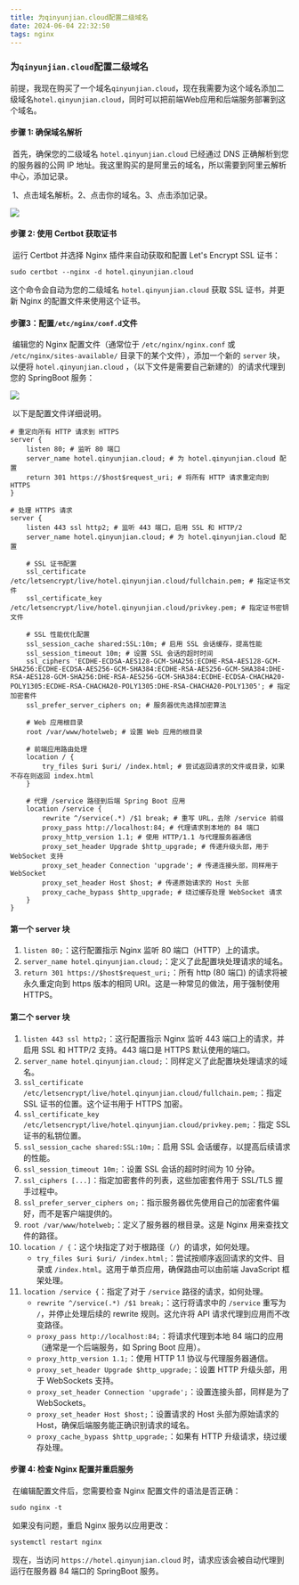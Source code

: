 ```yaml
---
title: 为qinyunjian.cloud配置二级域名
date: 2024-06-04 22:32:50
tags: nginx
---
```

### 为`qinyunjian.cloud`配置二级域名

​	前提，我现在购买了一个域名`qinyunjian.cloud`，现在我需要为这个域名添加二级域名`hotel.qinyunjian.cloud`，同时可以把前端Web应用和后端服务部署到这个域名。

#### 步骤 1: 确保域名解析

​	首先，确保您的二级域名 `hotel.qinyunjian.cloud` 已经通过 DNS 正确解析到您的服务器的公网 IP 地址。我这里购买的是阿里云的域名，所以需要到阿里云解析中心，添加记录。

​	1、点击域名解析。2、点击你的域名。3、点击添加记录。

![](https://qinyunjian-1316017204.cos.ap-guangzhou.myqcloud.com/images/typora/image-20240226093320058.png)

#### 步骤 2: 使用 Certbot 获取证书

​	运行 Certbot 并选择 Nginx 插件来自动获取和配置 Let's Encrypt SSL 证书：

```shell
sudo certbot --nginx -d hotel.qinyunjian.cloud
```

这个命令会自动为您的二级域名 `hotel.qinyunjian.cloud` 获取 SSL 证书，并更新 Nginx 的配置文件来使用这个证书。

#### 步骤3：配置`/etc/nginx/conf.d`文件

​	编辑您的 Nginx 配置文件（通常位于 `/etc/nginx/nginx.conf` 或 `/etc/nginx/sites-available/` 目录下的某个文件），添加一个新的 `server` 块，以便将 `hotel.qinyunjian.cloud` ，（以下文件是需要自己新建的）的请求代理到您的 SpringBoot 服务：

![](https://qinyunjian-1316017204.cos.ap-guangzhou.myqcloud.com/images/typora/9132726f9a8ad29222730bed828cae8.png)

​	以下是配置文件详细说明。

```
# 重定向所有 HTTP 请求到 HTTPS
server {
    listen 80; # 监听 80 端口
    server_name hotel.qinyunjian.cloud; # 为 hotel.qinyunjian.cloud 配置
    return 301 https://$host$request_uri; # 将所有 HTTP 请求重定向到 HTTPS
}

# 处理 HTTPS 请求
server {
    listen 443 ssl http2; # 监听 443 端口，启用 SSL 和 HTTP/2
    server_name hotel.qinyunjian.cloud; # 为 hotel.qinyunjian.cloud 配置

    # SSL 证书配置
    ssl_certificate /etc/letsencrypt/live/hotel.qinyunjian.cloud/fullchain.pem; # 指定证书文件
    ssl_certificate_key /etc/letsencrypt/live/hotel.qinyunjian.cloud/privkey.pem; # 指定证书密钥文件

    # SSL 性能优化配置
    ssl_session_cache shared:SSL:10m; # 启用 SSL 会话缓存，提高性能
    ssl_session_timeout 10m; # 设置 SSL 会话的超时时间
    ssl_ciphers 'ECDHE-ECDSA-AES128-GCM-SHA256:ECDHE-RSA-AES128-GCM-SHA256:ECDHE-ECDSA-AES256-GCM-SHA384:ECDHE-RSA-AES256-GCM-SHA384:DHE-RSA-AES128-GCM-SHA256:DHE-RSA-AES256-GCM-SHA384:ECDHE-ECDSA-CHACHA20-POLY1305:ECDHE-RSA-CHACHA20-POLY1305:DHE-RSA-CHACHA20-POLY1305'; # 指定加密套件
    ssl_prefer_server_ciphers on; # 服务器优先选择加密算法

    # Web 应用根目录
    root /var/www/hotelweb; # 设置 Web 应用的根目录

    # 前端应用路由处理
    location / {
        try_files $uri $uri/ /index.html; # 尝试返回请求的文件或目录，如果不存在则返回 index.html
    }

    # 代理 /service 路径到后端 Spring Boot 应用
    location /service {
        rewrite ^/service(.*) /$1 break; # 重写 URL，去除 /service 前缀
        proxy_pass http://localhost:84; # 代理请求到本地的 84 端口
        proxy_http_version 1.1; # 使用 HTTP/1.1 与代理服务器通信
        proxy_set_header Upgrade $http_upgrade; # 传递升级头部，用于 WebSocket 支持
        proxy_set_header Connection 'upgrade'; # 传递连接头部，同样用于 WebSocket
        proxy_set_header Host $host; # 传递原始请求的 Host 头部
        proxy_cache_bypass $http_upgrade; # 绕过缓存处理 WebSocket 请求
    }
}
```

#### 第一个 server 块

1. `listen 80;`：这行配置指示 Nginx 监听 80 端口（HTTP）上的请求。
2. `server_name hotel.qinyunjian.cloud;`：定义了此配置块处理请求的域名。
3. `return 301 https://$host$request_uri;`：所有 http (80 端口) 的请求将被永久重定向到 https 版本的相同 URI。这是一种常见的做法，用于强制使用 HTTPS。

#### 第二个 server 块

1. `listen 443 ssl http2;`：这行配置指示 Nginx 监听 443 端口上的请求，并启用 SSL 和 HTTP/2 支持。443 端口是 HTTPS 默认使用的端口。
2. `server_name hotel.qinyunjian.cloud;`：同样定义了此配置块处理请求的域名。
3. `ssl_certificate /etc/letsencrypt/live/hotel.qinyunjian.cloud/fullchain.pem;`：指定 SSL 证书的位置。这个证书用于 HTTPS 加密。
4. `ssl_certificate_key /etc/letsencrypt/live/hotel.qinyunjian.cloud/privkey.pem;`：指定 SSL 证书的私钥位置。
5. `ssl_session_cache shared:SSL:10m;`：启用 SSL 会话缓存，以提高后续请求的性能。
6. `ssl_session_timeout 10m;`：设置 SSL 会话的超时时间为 10 分钟。
7. `ssl_ciphers [...]`：指定加密套件的列表，这些加密套件用于 SSL/TLS 握手过程中。
8. `ssl_prefer_server_ciphers on;`：指示服务器优先使用自己的加密套件偏好，而不是客户端提供的。
9. `root /var/www/hotelweb;`：定义了服务器的根目录。这是 Nginx 用来查找文件的路径。
10. `location / {`：这个块指定了对于根路径（`/`）的请求，如何处理。
    - `try_files $uri $uri/ /index.html;`：尝试按顺序返回请求的文件、目录或 `/index.html`。这用于单页应用，确保路由可以由前端 JavaScript 框架处理。
11. `location /service {`：指定了对于 `/service` 路径的请求，如何处理。
    - `rewrite ^/service(.*) /$1 break;`：这行将请求中的 `/service` 重写为 `/`，并停止处理后续的 rewrite 规则。这允许将 API 请求代理到应用而不改变路径。
    - `proxy_pass http://localhost:84;`：将请求代理到本地 84 端口的应用（通常是一个后端服务，如 Spring Boot 应用）。
    - `proxy_http_version 1.1;`：使用 HTTP 1.1 协议与代理服务器通信。
    - `proxy_set_header Upgrade $http_upgrade;`：设置 HTTP 升级头部，用于 WebSockets 支持。
    - `proxy_set_header Connection 'upgrade';`：设置连接头部，同样是为了 WebSockets。
    - `proxy_set_header Host $host;`：设置请求的 Host 头部为原始请求的 Host，确保后端服务能正确识别请求的域名。
    - `proxy_cache_bypass $http_upgrade;`：如果有 HTTP 升级请求，绕过缓存处理。

#### 步骤 4: 检查 Nginx 配置并重启服务

​	在编辑配置文件后，您需要检查 Nginx 配置文件的语法是否正确：

```
sudo nginx -t
```

​	如果没有问题，重启 Nginx 服务以应用更改：

```shell
systemctl restart nginx
```

​	现在，当访问 `https://hotel.qinyunjian.cloud` 时，请求应该会被自动代理到运行在服务器 84 端口的 SpringBoot 服务。

